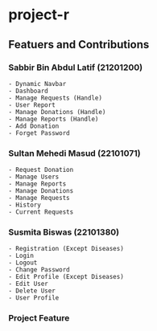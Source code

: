 # project-r

## Featuers and Contributions

### Sabbir Bin Abdul Latif (21201200)

    - Dynamic Navbar
    - Dashboard
    - Manage Requests (Handle)
    - User Report
    - Manage Donations (Handle)
    - Manage Reports (Handle)
    - Add Donation
    - Forget Password

### Sultan Mehedi Masud (22101071)

    - Request Donation
    - Manage Users
    - Manage Reports
    - Manage Donations
    - Manage Requests
    - History
    - Current Requests

### Susmita Biswas (22101380)

    - Registration (Except Diseases)
    - Login
    - Logout
    - Change Password
    - Edit Profile (Except Diseases)
    - Edit User
    - Delete User
    - User Profile

### Project Feature

